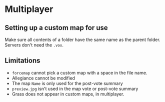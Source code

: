 # Multiplayer

## Setting up a custom map for use
Make sure all contents of a folder have the same name as the parent folder. Servers don't need the `.vox`.

## Limitations
* `forcemap` cannot pick a custom map with a space in the file name.
* Allegiance cannot be modified
* The map `Name` is only used for the post-vote summary
* `preview.jpg` isn't used in the map vote or post-vote summary
* Grass does not appear in custom maps, in multiplayer.